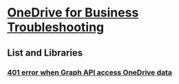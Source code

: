 # [OneDrive for Business Troubleshooting](../onedrive.md)
 
## List and Libraries

### [401 error when Graph API access OneDrive data](../lists-and-libraries/401-error-when-using-graph-api-to-access-data.md)